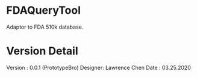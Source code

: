 # FDAQueryTool
Adaptor to FDA 510k database.

# Version Detail
Version : 0.0.1 (PrototypeBro)
Designer: Lawrence Chen
Date    : 03.25.2020
